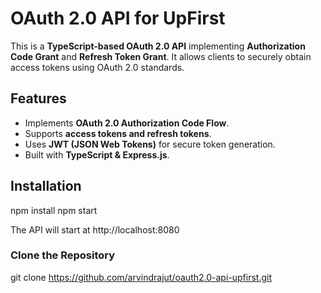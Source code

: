 # OAuth 2.0 API for UpFirst

This is a **TypeScript-based OAuth 2.0 API** implementing **Authorization Code Grant** and **Refresh Token Grant**. It allows clients to securely obtain access tokens using OAuth 2.0 standards.

## Features
- Implements **OAuth 2.0 Authorization Code Flow**.
- Supports **access tokens and refresh tokens**.
- Uses **JWT (JSON Web Tokens)** for secure token generation.
- Built with **TypeScript & Express.js**.

## Installation

npm install
npm start

The API will start at http://localhost:8080
### Clone the Repository
git clone https://github.com/arvindrajut/oauth2.0-api-upfirst.git
